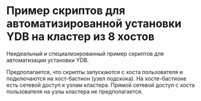 # Пример скриптов для автоматизированной установки YDB на кластер из 8 хостов

Неидеальный и специализированный пример скриптов для автоматизации установки YDB.

Предполагается, что скрипты запускаются с хоста пользователя и подключаются на хост-бастион (узел подскока).
На хосте-бастионе есть сетевой доступ к узлам кластера.
Прямой сетевой доступ с хоста пользователя на узлы кластера не предполагается.
